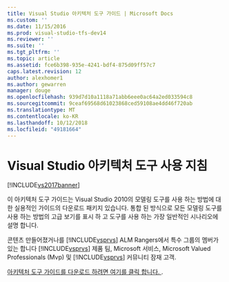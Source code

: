 ```yaml
---
title: Visual Studio 아키텍처 도구 가이드 | Microsoft Docs
ms.custom: ''
ms.date: 11/15/2016
ms.prod: visual-studio-tfs-dev14
ms.reviewer: ''
ms.suite: ''
ms.tgt_pltfrm: ''
ms.topic: article
ms.assetid: fce6b398-935e-4241-bdf4-875d09ff57c7
caps.latest.revision: 12
author: alexhomer1
ms.author: gewarren
manager: douge
ms.openlocfilehash: 939d7d10a1118a71abb6eee0ac64a2ed033594c8
ms.sourcegitcommit: 9ceaf69568d61023868ced59108ae4dd46f720ab
ms.translationtype: MT
ms.contentlocale: ko-KR
ms.lasthandoff: 10/12/2018
ms.locfileid: "49181664"
---
```

# <a name="visual-studio-architecture-tooling-guidance"></a>Visual Studio 아키텍처 도구 사용 지침
[!INCLUDE[vs2017banner](../includes/vs2017banner.md)]

이 아키텍처 도구 가이드는 Visual Studio 2010의 모델링 도구를 사용 하는 방법에 대 한 실용적인 가이드의 다운로드 패키지 있습니다. 통합 된 방식으로 모든 모델링 도구를 사용 하는 방법의 고급 보기를 표시 하 고 도구를 사용 하는 가장 일반적인 시나리오에 설명 합니다.  
  
 콘텐츠 만들어졌거나를 [!INCLUDE[vsprvs](../includes/vsprvs-md.md)] ALM Rangers에서 특수 그룹의 멤버가 있는 합니다 [!INCLUDE[vsprvs](../includes/vsprvs-md.md)] 제품 팀, Microsoft 서비스, Microsoft Valued Professionals (Mvp) 및 [!INCLUDE[vsprvs](../includes/vsprvs-md.md)] 커뮤니티 잠재 고객.  
  
 [아키텍처 도구 가이드를 다운로드 하려면 여기를 클릭 합니다. ](http://go.microsoft.com/fwlink/?LinkID=191984).



